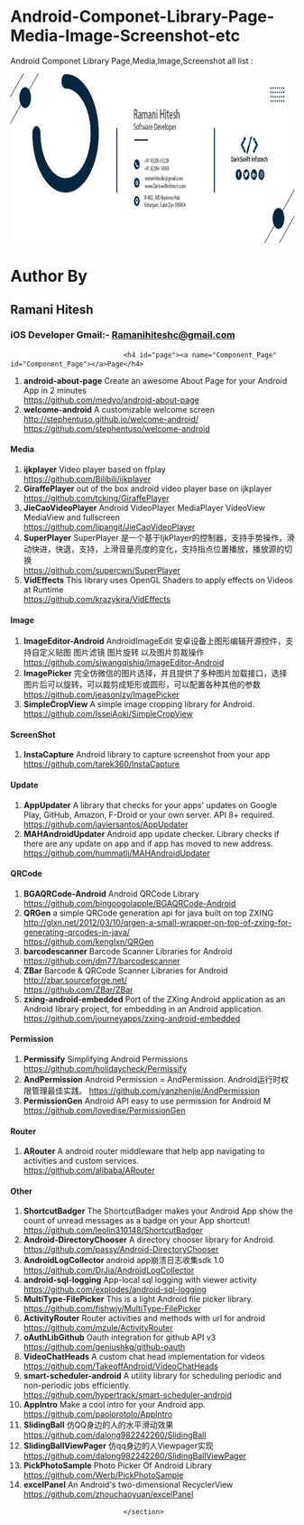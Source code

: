 # Android-Componet-Library-Page-Media-Image-Screenshot-etc
Android Componet Library Page,Media,Image,Screenshot all list :

<img width="900" height="300" src="https://github.com/RamaniHiteshc/Android-Use-Library/blob/main/facebook.png" alt="hr">

# Author By
## Ramani  Hitesh 
### iOS Developer Gmail:- Ramanihiteshc@gmail.com

 <section class="normal markdown-section">
                                
                                <h4 id="page"><a name="Component_Page" id="Component_Page"></a>Page</h4>
<ol>
<li><strong>android-about-page</strong>  Create an awesome About Page for your Android App in 2 minutes<br><a href="https://github.com/medyo/android-about-page" target="_blank">https://github.com/medyo/android-about-page</a></li>
<li><strong>welcome-android</strong>  A customizable welcome screen <a href="http://stephentuso.github.io/welcome-android/" target="_blank">http://stephentuso.github.io/welcome-android/</a> 
<a href="https://github.com/stephentuso/welcome-android" target="_blank">https://github.com/stephentuso/welcome-android</a></li>
</ol>
<h4 id="media"><a name="Component_Media" id="Component_Media"></a>Media</h4>
<ol>
<li><strong>ijkplayer</strong>  Video player based on ffplay<br><a href="https://github.com/Bilibili/ijkplayer" target="_blank">https://github.com/Bilibili/ijkplayer</a></li>
<li><strong>GiraffePlayer</strong>  out of the box android video player base on ijkplayer<br><a href="https://github.com/tcking/GiraffePlayer" target="_blank">https://github.com/tcking/GiraffePlayer</a></li>
<li><strong>JieCaoVideoPlayer</strong>  Android VideoPlayer MediaPlayer VideoView MediaView and fullscreen<br><a href="https://github.com/lipangit/JieCaoVideoPlayer" target="_blank">https://github.com/lipangit/JieCaoVideoPlayer</a></li>
<li><strong>SuperPlayer</strong> SuperPlayer 是一个基于IjkPlayer的控制器，支持手势操作，滑动快进，快退，支持，上滑音量亮度的变化，支持指点位置播放，播放源的切换<br><a href="https://github.com/supercwn/SuperPlayer" target="_blank">https://github.com/supercwn/SuperPlayer</a></li>
<li><strong>VidEffects</strong> This library uses OpenGL Shaders to apply effects on Videos at Runtime<br><a href="https://github.com/krazykira/VidEffects" target="_blank">https://github.com/krazykira/VidEffects</a></li>
</ol>
<h4 id="image"><a name="Component_Image" id="Component_Image"></a>Image</h4>
<ol>
<li><strong>ImageEditor-Android</strong> AndroidImageEdit 安卓设备上图形编辑开源控件，支持自定义贴图 图片滤镜 图片旋转 以及图片剪裁操作<br><a href="https://github.com/siwangqishiq/ImageEditor-Android" target="_blank">https://github.com/siwangqishiq/ImageEditor-Android</a></li>
<li><strong>ImagePicker</strong> 完全仿微信的图片选择，并且提供了多种图片加载接口，选择图片后可以旋转，可以裁剪成矩形或圆形，可以配置各种其他的参数<br><a href="https://github.com/jeasonlzy/ImagePicker" target="_blank">https://github.com/jeasonlzy/ImagePicker</a></li>
<li><strong>SimpleCropView</strong>  A simple image cropping library for Android.<br><a href="https://github.com/IsseiAoki/SimpleCropView" target="_blank">https://github.com/IsseiAoki/SimpleCropView</a></li>
</ol>
<h4 id="screenshot"><a name="Component_ScreenShot" id="Component_ScreenShot"></a>ScreenShot</h4>
<ol>
<li><strong>InstaCapture</strong>  Android library to capture screenshot from your app<br><a href="https://github.com/tarek360/InstaCapture" target="_blank">https://github.com/tarek360/InstaCapture</a></li>
</ol>
<h4 id="update"><a name="Component_Update" id="Component_Update"></a>Update</h4>
<ol>
<li><strong>AppUpdater</strong>  A library that checks for your apps' updates on Google Play, GitHub, Amazon, F-Droid or your own server. API 8+ required.<br><a href="https://github.com/javiersantos/AppUpdater" target="_blank">https://github.com/javiersantos/AppUpdater</a></li>
<li><strong>MAHAndroidUpdater</strong>  Android app update checker. Library checks if there are any update on app and if app has moved to new address.<br><a href="https://github.com/hummatli/MAHAndroidUpdater" target="_blank">https://github.com/hummatli/MAHAndroidUpdater</a></li>
</ol>
<h4 id="qrcode"><a name="Component_QRCode" id="Component_QRCode"></a>QRCode</h4>
<ol>
<li><strong>BGAQRCode-Android</strong>  Android QRCode Library<br><a href="https://github.com/bingoogolapple/BGAQRCode-Android" target="_blank">https://github.com/bingoogolapple/BGAQRCode-Android</a></li>
<li><strong>QRGen</strong>  a simple QRCode generation api for java built on top ZXING <a href="http://glxn.net/2012/03/10/qrgen-a-small-wrapper-on-top-of-zxing-for-generating-qrcodes-in-java/" target="_blank">http://glxn.net/2012/03/10/qrgen-a-small-wrapper-on-top-of-zxing-for-generating-qrcodes-in-java/</a><br><a href="https://github.com/kenglxn/QRGen" target="_blank">https://github.com/kenglxn/QRGen</a></li>
<li><strong>barcodescanner</strong> Barcode Scanner Libraries for Android<br><a href="https://github.com/dm77/barcodescanner" target="_blank">https://github.com/dm77/barcodescanner</a></li>
<li><strong>ZBar</strong> Barcode &amp; QRCode Scanner Libraries for Android
<a href="http://zbar.sourceforge.net/" target="_blank">http://zbar.sourceforge.net/</a><br><a href="https://github.com/ZBar/ZBar" target="_blank">https://github.com/ZBar/ZBar</a></li>
<li><strong>zxing-android-embedded</strong>  Port of the ZXing Android application as an Android library project, for embedding in an Android application.
<a href="https://github.com/journeyapps/zxing-android-embedded" target="_blank">https://github.com/journeyapps/zxing-android-embedded</a></li>
</ol>
<h4 id="permission"><a name="Component_Permission" id="Component_Permission"></a>Permission</h4>
<ol>
<li><strong>Permissify</strong> Simplifying Android Permissions<br><a href="https://github.com/holidaycheck/Permissify" target="_blank">https://github.com/holidaycheck/Permissify</a></li>
<li><strong>AndPermission</strong> Android Permission = AndPermission. Android运行时权限管理最佳实践。
<a href="https://github.com/yanzhenjie/AndPermission" target="_blank">https://github.com/yanzhenjie/AndPermission</a></li>
<li><strong>PermissionGen</strong> Android API easy to use permission for Android M<br><a href="https://github.com/lovedise/PermissionGen" target="_blank">https://github.com/lovedise/PermissionGen</a></li>
</ol>
<h4 id="router"><a name="Component_Media" id="Component_Media"></a>Router</h4>
<ol>
<li><strong>ARouter</strong>  A android router middleware that help app navigating to activities and custom services.<br><a href="https://github.com/alibaba/ARouter" target="_blank">https://github.com/alibaba/ARouter</a></li>
</ol>
<h4 id="other"><a name="Component_Other" id="Component_Other"></a>Other</h4>
<ol>
<li><strong>ShortcutBadger</strong>  The ShortcutBadger makes your Android App show the count of unread messages as a badge on your App shortcut!<br><a href="https://github.com/leolin310148/ShortcutBadger" target="_blank">https://github.com/leolin310148/ShortcutBadger</a></li>
<li><strong>Android-DirectoryChooser</strong>  A directory chooser library for Android.<br><a href="https://github.com/passy/Android-DirectoryChooser" target="_blank">https://github.com/passy/Android-DirectoryChooser</a></li>
<li><strong>AndroidLogCollector</strong>  android app崩溃日志收集sdk 1.0<br><a href="https://github.com/DrJia/AndroidLogCollector" target="_blank">https://github.com/DrJia/AndroidLogCollector</a></li>
<li><strong>android-sql-logging</strong>  App-local sql logging with viewer activity<br><a href="https://github.com/explodes/android-sql-logging" target="_blank">https://github.com/explodes/android-sql-logging</a></li>
<li><strong>MultiType-FilePicker</strong> This is a light Android file picker library.<br><a href="https://github.com/fishwjy/MultiType-FilePicker" target="_blank">https://github.com/fishwjy/MultiType-FilePicker</a></li>
<li><strong>ActivityRouter</strong>  Router activities and methods with url for android<br><a href="https://github.com/mzule/ActivityRouter" target="_blank">https://github.com/mzule/ActivityRouter</a></li>
<li><strong>oAuthLibGithub</strong> Oauth integration for github API v3<br><a href="https://github.com/geniushkg/github-oauth" target="_blank">https://github.com/geniushkg/github-oauth</a></li>
<li><strong>VideoChatHeads</strong>  A custom chat head implementation for videos<br><a href="https://github.com/TakeoffAndroid/VideoChatHeads" target="_blank">https://github.com/TakeoffAndroid/VideoChatHeads</a></li>
<li><strong>smart-scheduler-android</strong> A utility library for scheduling periodic and non-periodic jobs efficiently.<br><a href="https://github.com/hypertrack/smart-scheduler-android" target="_blank">https://github.com/hypertrack/smart-scheduler-android</a></li>
<li><strong>AppIntro</strong>  Make a cool intro for your Android app.<br><a href="https://github.com/paolorotolo/AppIntro" target="_blank">https://github.com/paolorotolo/AppIntro</a></li>
<li><strong>SlidingBall</strong> 仿QQ身边的人的水平滑动效果<br><a href="https://github.com/dalong982242260/SlidingBall" target="_blank">https://github.com/dalong982242260/SlidingBall</a></li>
<li><strong>SlidingBallViewPager</strong> 仿qq身边的人Viewpager实现<br><a href="https://github.com/dalong982242260/SlidingBallViewPager" target="_blank">https://github.com/dalong982242260/SlidingBallViewPager</a></li>
<li><strong>PickPhotoSample</strong>  Photo Picker Of Android Library
<a href="https://github.com/Werb/PickPhotoSample" target="_blank">https://github.com/Werb/PickPhotoSample</a></li>
<li><strong>excelPanel</strong>  An Android's two-dimensional RecyclerView
<a href="https://github.com/zhouchaoyuan/excelPanel" target="_blank">https://github.com/zhouchaoyuan/excelPanel</a></li>
</ol>

                                
                                </section>
